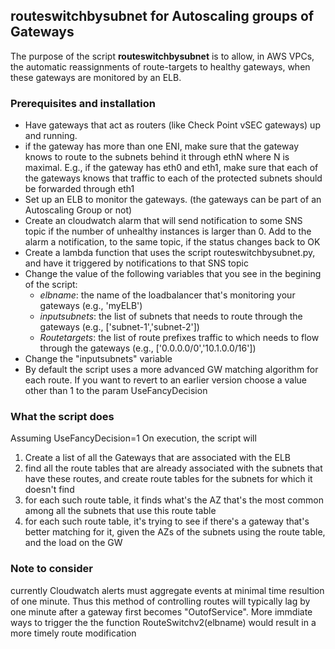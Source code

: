 ## routeswitchbysubnet for Autoscaling groups of Gateways

The purpose of the script **routeswitchbysubnet** is to allow, in AWS VPCs, the automatic reassignments of route-targets to healthy gateways, when these gateways are monitored by an ELB.



### Prerequisites and installation

- Have gateways that act as routers (like Check Point vSEC gateways) up and running.  
- if the gateway has more than one ENI, make sure that the gateway knows to route to the subnets behind it through ethN where N is maximal. E.g., if the gateway has eth0 and eth1, make sure that each of the gateways knows that traffic to each of the protected subnets should be forwarded through eth1
- Set up an ELB to monitor the gateways. (the gateways can be part of an Autoscaling Group or not)
- Create an cloudwatch alarm that will send notification to some SNS topic if the number of unhealthy instances is larger than 0. Add to the alarm a notification, to the same topic, if the status changes back to OK
- Create a lambda function that uses the script routeswitchbysubnet.py, and have it triggered by notifications to that SNS topic 
- Change the value of the following variables that you see in the begining of the script:
    - *elbname*: the name of the loadbalancer that's monitoring your gateways (e.g., 'myELB')
    - *inputsubnets*: the list of subnets that needs to route through the gateways (e.g., ['subnet-1','subnet-2'])
    - *Routetargets*: the list of route prefixes traffic to which needs to flow through the gateways (e.g., ['0.0.0.0/0','10.1.0.0/16'])
- Change the "inputsubnets" variable
- By default the script uses a more advanced GW matching algorithm for each route. If you want to revert to an earlier version choose a value other than 1 to the param UseFancyDecision


### What the script does

Assuming UseFancyDecision=1 On execution, the script will 
1) Create a list of all the Gateways that are associated with the ELB
2) find all the route tables that are already associated with the subnets that have these routes, and create route tables for the subnets for which it doesn't find 
3) for each such route table, it finds what's the AZ that's the most common among all the subnets that use this route table
4) for each such route table, it's trying to see if there's a gateway that's better matching for it, given the AZs of the subnets using the route table, and the load on the GW

### Note to consider
currently Cloudwatch alerts must aggregate events at minimal time resultion of one minute. Thus this method of controlling routes will typically lag by one minute after a gateway first becomes "OutofService". More immdiate ways to trigger the the function RouteSwitchv2(elbname) would result in a more timely route modification

